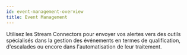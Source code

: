 ```yaml
---
id: event-management-overview
title: Event Management
---
```


Utilisez les Stream Connectors pour envoyer vos alertes vers des outils spécialisés
dans la gestion des événements en termes de qualification, d'escalades ou encore
dans l'automatisation de leur traitement.
